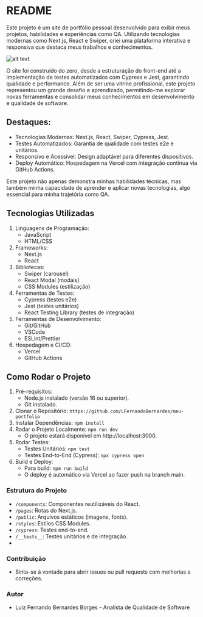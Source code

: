 # README

Este projeto é um site de portfólio pessoal desenvolvido para exibir meus projetos, habilidades e experiências como QA. Utilizando tecnologias modernas como Next.js, React e Swiper, criei uma plataforma interativa e responsiva que destaca meus trabalhos e conhecimentos.

![alt text](image.png)

O site foi construído do zero, desde a estruturação do front-end até a implementação de testes automatizados com Cypress e Jest, garantindo qualidade e performance. Além de ser uma vitrine profissional, este projeto representou um grande desafio e aprendizado, permitindo-me explorar novas ferramentas e consolidar meus conhecimentos em desenvolvimento e qualidade de software.

## Destaques:
- Tecnologias Modernas: Next.js, React, Swiper, Cypress, Jest.
- Testes Automatizados: Garantia de qualidade com testes e2e e unitários.
- Responsivo e Acessível: Design adaptável para diferentes dispositivos.
- Deploy Automático: Hospedagem na Vercel com integração contínua via GitHub Actions.

Este projeto não apenas demonstra minhas habilidades técnicas, mas também minha capacidade de aprender e aplicar novas tecnologias, algo essencial para minha trajetória como QA.

## Tecnologias Utilizadas

1. Linguagens de Programação:
    - JavaScript
    - HTML/CSS
2. Frameworks:
    - Next.js
    - React
3. Bibliotecas:
    - Swiper (carousel)
    - React Modal (modais)
    - CSS Modules (estilização)
4. Ferramentas de Testes:
    - Cypress (testes e2e)
    - Jest (testes unitários)
    - React Testing Library (testes de integração)
5. Ferramentas de Desenvolvimento:
    - Git/GitHub
    - VSCode
    - ESLint/Prettier
6. Hospedagem e CI/CD:
    - Vercel
    - GitHub Actions

## Como Rodar o Projeto

1. Pré-requisitos:
    - Node.js instalado (versão 16 ou superior).
    - Git instalado.
2. Clonar o Repositório:
    `https://github.com/LFernandoBernardes/meu-portfolio`
3. Instalar Dependências:
    `npm install`
4. Rodar o Projeto Localmente:
    `npm run dev`
    - O projeto estará disponível em http://localhost:3000.
5. Rodar Testes:
    - Testes Unitários:
       `npm test`
    - Testes End-to-End (Cypress):
        `npx cypress open`
6. Build e Deploy:
    - Para build:
        `npm run build`
    - O deploy é automático via Vercel ao fazer push na branch main.

### Estrutura do Projeto
- `/components`: Componentes reutilizáveis do React.
- `/pages`: Rotas do Next.js.
- `/public`: Arquivos estáticos (imagens, fonts).
- `/styles`: Estilos CSS Modules.
- `/cypress`: Testes end-to-end.
- `/__tests__`: Testes unitários e de integração.
- 
### Contribuição
- Sinta-se à vontade para abrir issues ou pull requests com melhorias e correções.
  
### Autor

- Luiz Fernando Bernardes Borges - Analista de Qualidade de Software
